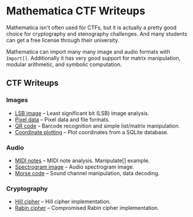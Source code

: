 # Mathematica CTF Writeups

Mathematica isn't often used for CTFs, but it is actually a pretty good choice for cryptography and stenography challenges. And many students can get a free license through their university.

Mathematica can import many many image and audio formats with `Import[]`. Additionally it has very good support for matrix manipulation, modular arithmetic, and symbolic computation.

## CTF Writeups

### Images

*  [LSB image](LSB%20image/README.md) – Least significant bit (LSB) image analysis.
*  [Pixel data](Pixel%20data/README.md) – Pixel data and file formats.
*  [QR code](QR%20code/README.md) – Barcode recognition and simple list/matrix manipulation.
*  [Coordinate plotting](Coordinate%20plotting/README.md) – Plot coordinates from a SQLite database.

### Audio

*  [MIDI notes](MIDI%20notes/README.md) – MIDI note analysis. Manipulate[] example.
*  [Spectrogram image](Spectrogram%20image/README.md) – Audio spectrogram image.
*  [Morse code](Morse%20code/README.md) – Sound channel manipulation, data decoding.

### Cryptography

*  [Hill cipher](Hill%20cipher/README.md) – Hill cipher implementation.
*  [Rabin cipher](Rabin%20cipher/README.md) – Compromised Rabin cipher implementation.
